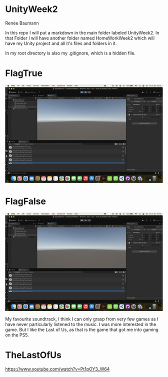 # UnityWeek2
 
Renée Baumann

In this repo I will put a markdown in the main folder labeled UnityWeek2. In that Folder I will have another folder named HomeWorkWeek2 which will have my Unity project and all it's files and folders in it. 

In my root directory is also my .gitignore, which is a hidden file. 

# FlagTrue

![Boolean Flag is set to true](Images/Screenshot_true.png)

# FlagFalse

![Boolean Flag is set to false](Images/Screenshot_false.png)

My favourite soundtrack, I think I can only grasp from very few games as I have never particularly listened to the music. I was more interested in the game. But I like the Last of Us, as that is the game that got me into gaming on the PS5. 

# TheLastOfUs

<https://www.youtube.com/watch?v=Pt1pOY3_W64>
